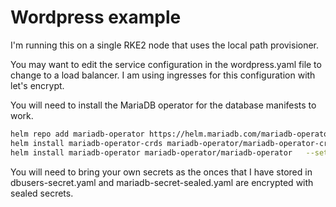 # Wordpress example

I'm running this on a single RKE2 node that uses the local path provisioner.

You may want to edit the service configuration in the wordpress.yaml file to change to a load balancer. I am using ingresses for this configuration with let's encrypt.

You will need to install the MariaDB operator for the database manifests to work.

```bash
helm repo add mariadb-operator https://helm.mariadb.com/mariadb-operator
helm install mariadb-operator-crds mariadb-operator/mariadb-operator-crds
helm install mariadb-operator mariadb-operator/mariadb-operator   --set metrics.enabled=true --set webhook.cert.certManager.enabled=true
```

You will need to bring your own secrets as the onces that I have stored in dbusers-secret.yaml and mariadb-secret-sealed.yaml are encrypted with sealed secrets.